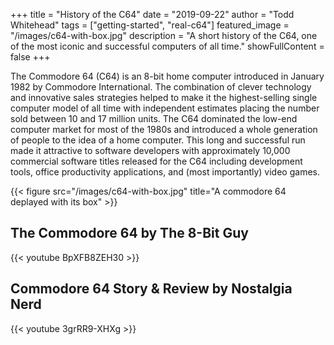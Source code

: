 +++
title = "History of the C64"
date = "2019-09-22"
author = "Todd Whitehead"
tags = ["getting-started", "real-c64"]
featured_image =  "/images/c64-with-box.jpg"
description = "A short history of the C64, one of the most iconic and successful computers of all time."
showFullContent = false
+++

The Commodore 64 (C64) is an 8-bit home computer introduced in January 1982 by Commodore International. The combination of clever technology and innovative sales strategies helped to make it the highest-selling single computer model of all time with independent estimates placing the number sold between 10 and 17 million units. The C64 dominated the low-end computer market for most of the 1980s and introduced a whole generation of people to the idea of a home computer.
This long and successful run made it attractive to software developers with approximately 10,000 commercial software titles released for the C64 including development tools, office productivity applications, and (most importantly) video games.

{{< figure src="/images/c64-with-box.jpg" title="A commodore 64 deplayed with its box" >}}

## The Commodore 64 by The 8-Bit Guy
{{< youtube BpXFB8ZEH30 >}}

## Commodore 64 Story & Review by  Nostalgia Nerd
{{< youtube 3grRR9-XHXg >}}
